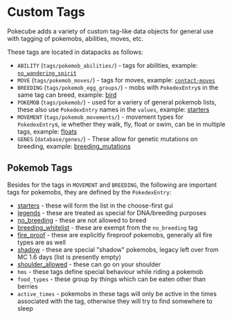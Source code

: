 # Custom Tags

Pokecube adds a variety of custom tag-like data objects for general use with tagging of pokemobs, abilities, moves, etc.

These tags are located in datapacks as follows:

-   `ABILITY` (`tags/pokemob_abilities/`) - tags for abilities, example: [`no_wandering_spirit`](../src/main/resources/data/pokecube/tags/pokemob_abilities/no_wandering_spirit.json)
-   `MOVE` (`tags/pokemob_moves/`) - tags for moves, example: [`contact-moves`](../src/generated/resources/data/pokecube/tags/pokemob_moves/contact-moves.json)
-   `BREEDING` (`tags/pokemob_egg_groups/`) - mobs with `PokedexEntry`s in the same tag can breed, example: [bird](../src/generated/resources/data/pokecube/tags/pokemob_egg_groups/bird.json)
-   `POKEMOB` (`tags/pokemob/`) - used for a variery of general pokemob lists, these also use `PokedexEntry` names in the `values`, example: [starters](../src/generated/resources/data/pokecube/tags/pokemob/starters.json)
-   `MOVEMENT` (`tags/pokemob_movements/`) - movement types for `PokedexEntry`s, ie whether they walk, fly, float or swim, can be in multiple tags, example: [floats](../src/generated/resources/data/pokecube/tags/pokemob_movements/floats.json)
-   `GENES` (`database/genes/`) - These allow for genetic mutations on breeding, example: [breeding_mutations](../src/main/resources/data/pokecube_mobs/database/genes/breeding_mutations.json)

## Pokemob Tags

Besides for the tags in `MOVEMENT` and `BREEDING`, the following are important tags for pokemobs, they are defined by the `PokedexEntry`:

-   [starters](../src/generated/resources/data/pokecube/tags/pokemob/starters.json) - these will form the list in the choose-first gui
-   [legends](../src/generated/resources/data/pokecube/tags/pokemob/legends.json) - these are treated as special for DNA/breeding purposes
-   [no_breeding](../src/generated/resources/data/pokecube/tags/pokemob/no_breeding.json) - these are not allowed to breed
-   [breeding_whitelist](../src/generated/resources/data/pokecube/tags/pokemob/breeding_whitelist.json) - these are exempt from the `no_breeding` tag
-   [fire_proof](../src/generated/resources/data/pokecube/tags/pokemob/fire_proof.json) - these are explicitly fireproof pokemobs, generally all fire types are as well
-   [shadow](../src/generated/resources/data/pokecube/tags/pokemob/shadow.json) - these are special "shadow" pokemobs, legacy left over from MC 1.6 days (list is presently empty)
-   [shoulder_allowed](../src/generated/resources/data/pokecube/tags/pokemob/shoulder_allowed.json) - these can go on your shoulder
-   `hms` - these tags define special behaviour while riding a pokemob
-   `food_types` - these group by things which can be eaten other than berries
-   `active_times` - pokemobs in these tags will only be active in the times associated with the tag, otherwise they will try to find somewhere to sleep